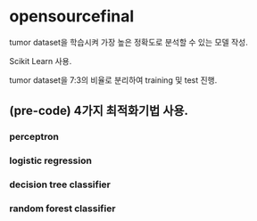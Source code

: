 # opensourcefinal

tumor dataset을 학습시켜 가장 높은 정확도로 분석할 수 있는 모델 작성.

Scikit Learn 사용.

tumor dataset을 7:3의 비율로 분리하여 training 및 test 진행.

<h2> (pre-code) 4가지 최적화기법 사용.

  <h3> perceptron

  <h3> logistic regression

  <h3> decision tree classifier

  <h3> random forest classifier
